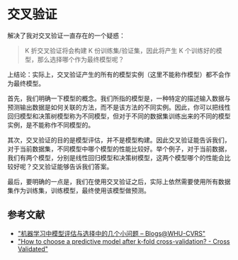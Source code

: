 # 交叉验证

解决了我对交叉验证一直存在的一个疑惑：

> K 折交叉验证将会构建 K 份训练集/验证集，因此将产生 K 个训练好的模型，那么选择哪个作为最终模型呢？

上结论：实际上，交叉验证产生的所有的模型实例（这里不能称作模型）都不会作为最终模型。

首先，我们明确一下模型的概念。我们所指的模型是，一种特定的描述输入数据与预测输出数据是如何关联的方法，而不是该方法的不同实例。因此，你可以把线性回归模型和决策树模型称为不同模型，但对于不同的数据集训练出来的不同的模型实例，是不能称作不同模型的。

其次，交叉验证的目的是模型评估，并不是模型构建。因此交叉验证能告诉我们，对于当前数据集，不同模型中哪个模型的性能比较好。举个例子，对于当前数据，我们有两个模型，分别是线性回归模型和决策树模型，这两个模型哪个的性能会比较好呢？交叉验证能够告诉我们答案。

最后，要明确的一点是，我们在使用交叉验证之后，实际上依然需要使用所有数据集作为训练集，训练模型，最终使用该模型做预测。

## 参考文献

- ["机器学习中模型评估与选择中的几个小问题 &#8211; Blogs@WHU-CVRS"](http://cvrs.whu.edu.cn/blogs/?p=154)
- ["How to choose a predictive model after k-fold cross-validation? - Cross Validated"](https://stats.stackexchange.com/questions/52274/how-to-choose-a-predictive-model-after-k-fold-cross-validation)